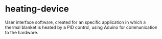 # heating-device
User interface software, created for an specific application in which a thermal blanket is heated by a PID control, using Aduino for communication to the hardware.
